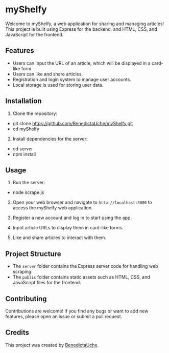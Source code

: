 # myShelfy

Welcome to myShelfy, a web application for sharing and managing articles! This project is built using Express for the backend, and HTML, CSS, and JavaScript for the frontend.

## Features

- Users can input the URL of an article, which will be displayed in a card-like form.
- Users can like and share articles.
- Registration and login system to manage user accounts.
- Local storage is used for storing user data.

## Installation

1. Clone the repository:
- git clone https://github.com/BenedictaUche/myShelfy.git
- cd myShelfy

2. Install dependencies for the server:
- cd server
- npm install


## Usage

1. Run the server:
- node scrape.js

2. Open your web browser and navigate to `http://localhost:3000` to access the myShelfy web application.

3. Register a new account and log in to start using the app.

4. Input article URLs to display them in card-like forms.

5. Like and share articles to interact with them.

## Project Structure

- The `server` folder contains the Express server code for handling web scraping.
- The `public` folder contains static assets such as HTML, CSS, and JavaScript files for the frontend.

## Contributing

Contributions are welcome! If you find any bugs or want to add new features, please open an issue or submit a pull request.

## Credits

This project was created by [BenedictaUche](https://github.com/BenedictaUche).



 